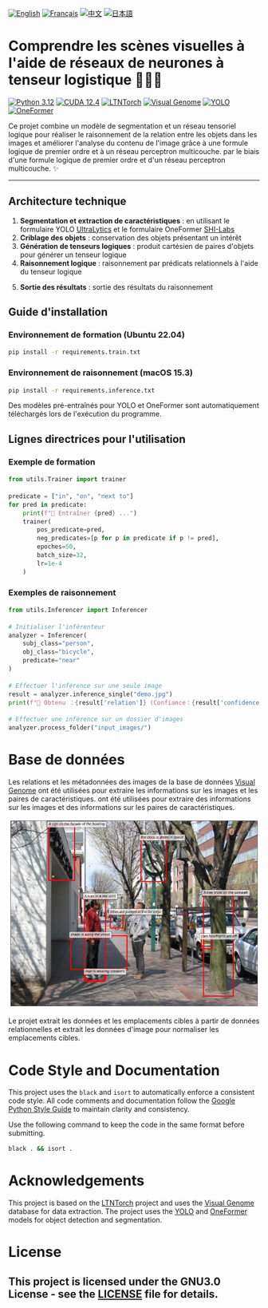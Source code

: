 [![English](https://cdn3.iconfinder.com/data/icons/142-mini-country-flags-16x16px/32/flag-usa2x.png)](/README.md)
[![Français](https://cdn3.iconfinder.com/data/icons/142-mini-country-flags-16x16px/32/flag-france2x.png)](/README/README_fr_FR.md)
[![中文](https://cdn3.iconfinder.com/data/icons/142-mini-country-flags-16x16px/32/flag-china2x.png)](/README/README_zh_CN.md)
[![日本語](https://cdn3.iconfinder.com/data/icons/142-mini-country-flags-16x16px/32/flag-japan2x.png)](/README/README_ja_JP.md)

# Comprendre les scènes visuelles à l'aide de réseaux de neurones à tenseur logistique 🚀🤖🤖

[![Python 3.12](https://img.shields.io/badge/Python-3.12-blue?style=flat-square)](https://www.python.org)
[![CUDA 12.4](https://img.shields.io/badge/CUDA-12.4-red?style=flat-square)](https://developer.nvidia.com/cuda-toolkit)
[![LTNTorch](https://img.shields.io/badge/Project-LTNTorch-9cf?style=flat-square)](https://github.com/tommasocarraro/LTNtorch)
[![Visual Genome](https://img.shields.io/badge/Data-Visual%20Genome-yellow?style=flat-square)](https://homes.cs.washington.edu/~ranjay/visualgenome/index.html)
[![YOLO](https://img.shields.io/badge/Detection-YOLO-orange?style=flat-square)](https://github.com/ultralytics/ultralytics)
[![OneFormer](https://img.shields.io/badge/Segmentation-OneFormer-brightgreen?style=flat-square)](https://github.com/SHI-Labs/OneFormer)

Ce projet combine un modèle de segmentation et un réseau tensoriel logique pour réaliser le raisonnement de la relation entre les objets dans les images et améliorer l'analyse du contenu de l'image grâce à une formule logique de premier ordre et à un réseau perceptron multicouche. par le biais d'une formule logique de premier ordre et d'un réseau perceptron multicouche. ✨

---

## Architecture technique

1. **Segmentation et extraction de caractéristiques** : en utilisant le formulaire YOLO [UltraLytics](https://docs.ultralytics.com) et le formulaire OneFormer [SHI-Labs](https://www.shi-labs.com)
2. **Criblage des objets** : conservation des objets présentant un intérêt
3. **Génération de tenseurs logiques** : produit cartésien de paires d'objets pour générer un tenseur logique
4. **Raisonnement logique** : raisonnement par prédicats relationnels à l'aide du tenseur logique
5) **Sortie des résultats** : sortie des résultats du raisonnement


## Guide d'installation

### Environnement de formation (Ubuntu 22.04)
```bash
pip install -r requirements.train.txt
```

### Environnement de raisonnement (macOS 15.3)
```bash
pip install -r requirements.inference.txt
```

Des modèles pré-entraînés pour YOLO et OneFormer sont automatiquement téléchargés lors de l'exécution du programme.

## Lignes directrices pour l'utilisation

### Exemple de formation
```Python
from utils.Trainer import trainer

predicate = ["in", "on", "next to"]
for pred in predicate:
    print(f"🚂 Entraîner {pred} ...")
    trainer(
        pos_predicate=pred,
        neg_predicates=[p for p in predicate if p != pred],
        epoches=50,
        batch_size=32,
        lr=1e-4
    )
```

### Exemples de raisonnement
```Python
from utils.Inferencer import Inferencer

# Initialiser l'inférenteur
analyzer = Inferencer(
    subj_class="person",
    obj_class="bicycle",
    predicate="near"
)

# Effectuer l'inférence sur une seule image
result = analyzer.inference_single("demo.jpg")
print(f"🔎 Obtenu ：{result['relation']} (Confiance：{result['confidence']:.2f})")

# Effectuer une inférence sur un dossier d'images
analyzer.process_folder("input_images/")
```

# Base de données
Les relations et les métadonnées des images de la base de données [Visual Genome](https://homes.cs.washington.edu/~ranjay/visualgenome/index.html) ont été utilisées pour extraire les informations sur les images et les paires de caractéristiques. ont été utilisées pour extraire des informations sur les images et des informations sur les paires de caractéristiques.

![Visual Genole Example](/README/images/Visual_Genome.png)

Le projet extrait les données et les emplacements cibles à partir de données relationnelles et extrait les données d'image pour normaliser les emplacements cibles.

# Code Style and Documentation
This project uses the ```black``` and ```isort``` to automatically enforce a consistent code style. All code comments and documentation follow the [Google Python Style Guide](https://google.github.io/styleguide/) to maintain clarity and consistency.


Use the following command to keep the code in the same format before submitting.
```bash
black . && isort .
```
# Acknowledgements
This project is based on the [LTNTorch](https://github.com/tommasocarraro/LTNtorch) project and uses the [Visual Genome](https://homes.cs.washington.edu/~ranjay/visualgenome/api_beginners_tutorial.html) database for data extraction. The project uses the [YOLO](https://doc.ultralytics.com) and [OneFormer](https://www.shi-labs.com) models for object detection and segmentation.

# License
This project is licensed under the GNU3.0 License - see the [LICENSE](/LICENSE) file for details.
---